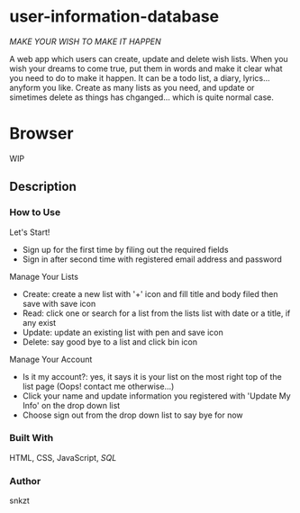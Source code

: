 # user-information-database
*MAKE YOUR WISH TO MAKE IT HAPPEN*

A web app which users can create, update and delete wish lists.
When you wish your dreams to come true, put them in words and make it clear what you need to do to make it happen.
It can be a todo list, a diary, lyrics... anyform you like.
Create as many lists as you need, and update or simetimes delete as things has chganged... which is quite normal case.

# Browser
WIP

## Description
### How to Use
Let's Start!
  - Sign up for the first time by filing out the required fields
  - Sign in after second time with registered email address and password

Manage Your Lists
  - Create: create a new list with '+' icon and fill title and body filed then save with save icon
  - Read: click one or search for a list from the lists list with date or a title, if any exist 
  - Update: update an existing list with pen and save icon 
  - Delete: say good bye to a list and click bin icon

Manage Your Account
  - Is it my account?: yes, it says it is your list on the most right top of the list page (Oops! contact me otherwise...)
  - Click your name and update information you registered with 'Update My Info' on the drop down list 
  - Choose sign out from the drop down list to say bye for now

### Built With
HTML, CSS, JavaScript, *SQL*

### Author
snkzt